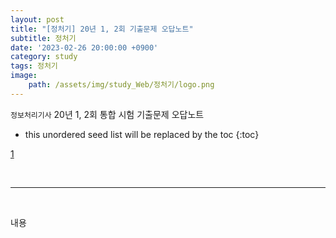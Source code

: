 ```yaml
---
layout: post
title: "[정처기] 20년 1, 2회 기출문제 오답노트"
subtitle: 정처기
date: '2023-02-26 20:00:00 +0900'
category: study
tags: 정처기
image:
    path: /assets/img/study_Web/정처기/logo.png
---
```


`정보처리기사` 20년 1, 2회 통합 시험 기출문제 오답노트

<!--more-->

* this unordered seed list will be replaced by the toc
{:toc}

[1](/assets/img/study_Web/2023-02-05-[AWS]_Amazon_RDS_생성하기/logo.png)


<br>
<hr/>
<br>

내용